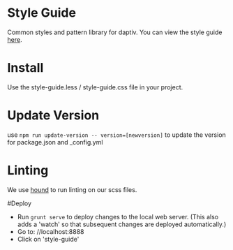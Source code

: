 # Style Guide
Common styles and pattern library for daptiv. You can view the style guide [here](https://daptiv.github.io/style-guide).

# Install

Use the style-guide.less / style-guide.css file in your project.

# Update Version

use `npm run update-version -- version=[newversion]` to update the version for package.json and \_config.yml

# Linting

We use [hound](https://houndci.com) to run linting on our scss files.

#Deploy

* Run `grunt serve` to deploy changes to the local web server. (This also adds a 'watch' so that subsequent changes are deployed automatically.)
* Go to: //localhost:8888
* Click on 'style-guide'
